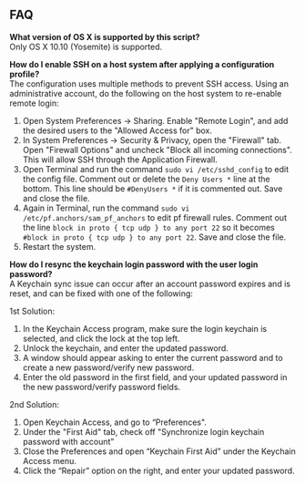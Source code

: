 ## FAQ
**What version of OS X is supported by this script?**  
Only OS X 10.10 (Yosemite) is supported.

**How do I enable SSH on a host system after applying a configuration profile?**  
The configuration uses multiple methods to prevent SSH access. Using an administrative account, do the following on the host system to re-enable remote login:

1. Open System Preferences -> Sharing. Enable "Remote Login", and add the desired users to the "Allowed Access for" box.
2. In System Preferences -> Security & Privacy, open the "Firewall" tab. Open "Firewall Options" and uncheck "Block all incoming connections". This will allow SSH through the Application Firewall.
3. Open Terminal and run the command `sudo vi /etc/sshd_config` to edit the config file. Comment out or delete the `Deny Users *` line at the bottom. This line should be `#DenyUsers *` if it is commented out. Save and close the file.
4. Again in Terminal, run the command `sudo vi /etc/pf.anchors/sam_pf_anchors` to edit pf firewall rules. Comment out the line `block in proto { tcp udp } to any port 22` so it becomes `#block in proto { tcp udp } to any port 22`. Save and close the file.
5. Restart the system.

**How do I resync the keychain login password with the user login password?**  
A Keychain sync issue can occur after an account password expires and is reset, and can be fixed with one of the following:

1st Solution:  

1. In the Keychain Access program, make sure the login keychain is selected, and click the lock at the top left.
2. Unlock the keychain, and enter the updated password.
3. A window should appear asking to enter the current password and to create a new password/verify new password.
4. Enter the old password in the first field, and your updated password in the new password/verify password fields.


2nd Solution:  

1. Open Keychain Access, and go to “Preferences".
2. Under the "First Aid" tab, check off "Synchronize login keychain password with account”
3. Close the Preferences and open “Keychain First Aid” under the Keychain Access menu.
4. Click the “Repair” option on the right, and enter your updated password.